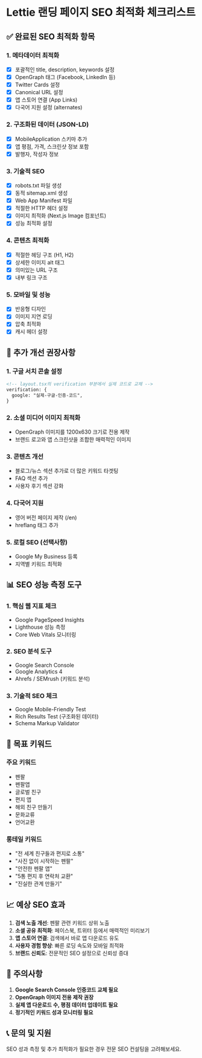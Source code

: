 # Lettie 랜딩 페이지 SEO 최적화 체크리스트

## ✅ 완료된 SEO 최적화 항목

### 1. 메타데이터 최적화
- [x] 포괄적인 title, description, keywords 설정
- [x] OpenGraph 태그 (Facebook, LinkedIn 등)
- [x] Twitter Cards 설정
- [x] Canonical URL 설정
- [x] 앱 스토어 연결 (App Links)
- [x] 다국어 지원 설정 (alternates)

### 2. 구조화된 데이터 (JSON-LD)
- [x] MobileApplication 스키마 추가
- [x] 앱 평점, 가격, 스크린샷 정보 포함
- [x] 발행자, 작성자 정보

### 3. 기술적 SEO
- [x] robots.txt 파일 생성
- [x] 동적 sitemap.xml 생성
- [x] Web App Manifest 파일
- [x] 적절한 HTTP 헤더 설정
- [x] 이미지 최적화 (Next.js Image 컴포넌트)
- [x] 성능 최적화 설정

### 4. 콘텐츠 최적화
- [x] 적절한 헤딩 구조 (H1, H2)
- [x] 상세한 이미지 alt 태그
- [x] 의미있는 URL 구조
- [x] 내부 링크 구조

### 5. 모바일 및 성능
- [x] 반응형 디자인
- [x] 이미지 지연 로딩
- [x] 압축 최적화
- [x] 캐시 헤더 설정

## 🔄 추가 개선 권장사항

### 1. 구글 서치 콘솔 설정
```html
<!-- layout.tsx의 verification 부분에서 실제 코드로 교체 -->
verification: {
  google: "실제-구글-인증-코드",
}
```

### 2. 소셜 미디어 이미지 최적화
- OpenGraph 이미지를 1200x630 크기로 전용 제작
- 브랜드 로고와 앱 스크린샷을 조합한 매력적인 이미지

### 3. 콘텐츠 개선
- 블로그/뉴스 섹션 추가로 더 많은 키워드 타겟팅
- FAQ 섹션 추가
- 사용자 후기 섹션 강화

### 4. 다국어 지원
- 영어 버전 페이지 제작 (/en)
- hreflang 태그 추가

### 5. 로컬 SEO (선택사항)
- Google My Business 등록
- 지역별 키워드 최적화

## 📊 SEO 성능 측정 도구

### 1. 핵심 웹 지표 체크
- Google PageSpeed Insights
- Lighthouse 성능 측정
- Core Web Vitals 모니터링

### 2. SEO 분석 도구
- Google Search Console
- Google Analytics 4
- Ahrefs / SEMrush (키워드 분석)

### 3. 기술적 SEO 체크
- Google Mobile-Friendly Test
- Rich Results Test (구조화된 데이터)
- Schema Markup Validator

## 🎯 목표 키워드

### 주요 키워드
- 펜팔
- 펜팔앱
- 글로벌 친구
- 편지 앱
- 해외 친구 만들기
- 문화교류
- 언어교환

### 롱테일 키워드
- "전 세계 친구들과 편지로 소통"
- "사진 없이 시작하는 펜팔"
- "안전한 펜팔 앱"
- "5통 편지 후 연락처 교환"
- "진실한 관계 만들기"

## 📈 예상 SEO 효과

1. **검색 노출 개선**: 펜팔 관련 키워드 상위 노출
2. **소셜 공유 최적화**: 페이스북, 트위터 등에서 매력적인 미리보기
3. **앱 스토어 연결**: 검색에서 바로 앱 다운로드 유도
4. **사용자 경험 향상**: 빠른 로딩 속도와 모바일 최적화
5. **브랜드 신뢰도**: 전문적인 SEO 설정으로 신뢰성 증대

## 🚨 주의사항

1. **Google Search Console 인증코드 교체 필요**
2. **OpenGraph 이미지 전용 제작 권장**
3. **실제 앱 다운로드 수, 평점 데이터 업데이트 필요**
4. **정기적인 키워드 성과 모니터링 필요**

## 📞 문의 및 지원

SEO 성과 측정 및 추가 최적화가 필요한 경우 전문 SEO 컨설팅을 고려해보세요. 